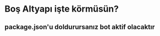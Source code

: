 Boş Altyapı işte körmüsün? 
===========================


package.json'u doldurursanız bot aktif olacaktır
------------------------------------------------

